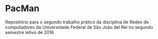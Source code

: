 # PacMan
Repositório para o segundo trabalho prático da disciplina de Redes de computadores da Universidade Federal de São João del Rei no segundo semestre letivo de 2016
